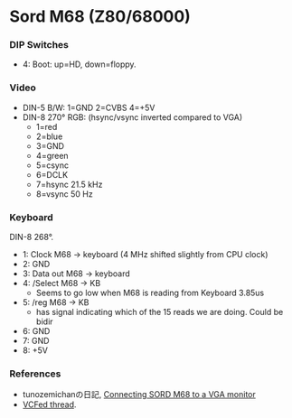 Sord M68 (Z80/68000)
====================

### DIP Switches

- 4: Boot: up=HD, down=floppy.


### Video

- DIN-5 B/W: 1=GND 2=CVBS 4=+5V
- DIN-8 270° RGB: (hsync/vsync inverted compared to VGA)
  - 1=red
  - 2=blue
  - 3=GND
  - 4=green
  - 5=csync
  - 6=DCLK
  - 7=hsync 21.5 kHz
  - 8=vsync 50 Hz

### Keyboard

DIN-8 268°.
- 1: Clock M68 → keyboard (4 MHz shifted slightly from CPU clock)
- 2: GND
- 3: Data out M68 → keyboard
- 4: /Select M68 -> KB
  - Seems to go low when M68 is reading from Keyboard 3.85us
- 5: /reg M68 -> KB
  - has signal indicating which of the 15 reads we are doing. Could be bidir
- 6: GND
- 7: GND
- 8: +5V

### References

- tunozemichanの日記, [Connecting SORD M68 to a VGA monitor][tu-vga]
- [VCFed thread].



<!-------------------------------------------------------------------->
[Retrobug]: https://www.retrobug.org/system/view/sord_m68
[VCFed thread]: https://forum.vcfed.org/index.php?threads/sord-m68-without-keyboard.1250154/
[tu-vga]: https://tunozemichan.hatenablog.com/entry/2021/11/29/193100
